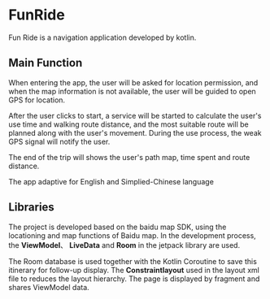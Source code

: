 # FunRide
Fun Ride is a navigation application developed by kotlin.

## Main Function

When entering the app, the user will be asked for location permission, 
and when the map information is not available, the user will be guided to open GPS for location.

After the user clicks to start, a service will be started to calculate the user's use time and walking route distance, 
and the most suitable route will be planned along with the user's movement. 
During the use process, the weak GPS signal will notify the user.

The end of the trip will shows the user's path map, time spent and route distance.

The app adaptive for English and Simplied-Chinese language

## Libraries

The project is developed based on the baidu map SDK, using the locationing and map functions of Baidu map. 
In the development process, the **ViewModel**、 **LiveData** and **Room** in the jetpack library are used.

The Room database is used together with the Kotlin Coroutine to save this itinerary for follow-up display. 
The **Constraintlayout** used in the layout xml file to reduces the layout hierarchy.
The page is displayed by fragment and shares ViewModel data.
